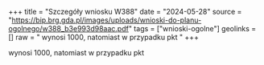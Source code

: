+++
title = "Szczegóły wniosku W388"
date = "2024-05-28"
source = "https://bip.brg.gda.pl/images/uploads/wnioski-do-planu-ogolnego/w388_b3e993d98aac.pdf"
tags = ["wnioski-ogolne"]
geolinks = []
raw = " wynosi 1000, natomiast w przypadku pkt "
+++

 wynosi 1000, natomiast w przypadku pkt 



